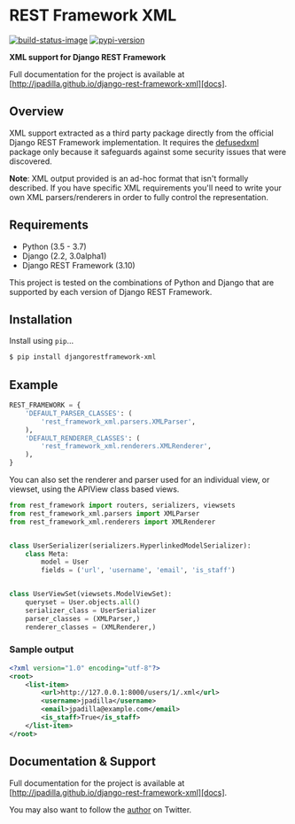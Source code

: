 # REST Framework XML

[![build-status-image]][travis]
[![pypi-version]][pypi]

**XML support for Django REST Framework**

Full documentation for the project is available at [http://jpadilla.github.io/django-rest-framework-xml][docs].

## Overview

XML support extracted as a third party package directly from the official Django REST Framework implementation. It requires the [defusedxml][defusedxml] package only because it safeguards against some security issues that were discovered.

**Note**: XML output provided is an ad-hoc format that isn't formally described. If you have specific XML requirements you'll need to write your own XML parsers/renderers in order to fully control the representation.

## Requirements

* Python (3.5 - 3.7)
* Django (2.2, 3.0alpha1)
* Django REST Framework (3.10)

This project is tested on the combinations of Python and Django that are supported by each version of Django REST Framework.

## Installation

Install using `pip`...

```bash
$ pip install djangorestframework-xml
```

## Example

```python
REST_FRAMEWORK = {
    'DEFAULT_PARSER_CLASSES': (
        'rest_framework_xml.parsers.XMLParser',
    ),
    'DEFAULT_RENDERER_CLASSES': (
        'rest_framework_xml.renderers.XMLRenderer',
    ),
}
```

You can also set the renderer and parser used for an individual view, or viewset, using the APIView class based views.

```python
from rest_framework import routers, serializers, viewsets
from rest_framework_xml.parsers import XMLParser
from rest_framework_xml.renderers import XMLRenderer


class UserSerializer(serializers.HyperlinkedModelSerializer):
    class Meta:
        model = User
        fields = ('url', 'username', 'email', 'is_staff')


class UserViewSet(viewsets.ModelViewSet):
    queryset = User.objects.all()
    serializer_class = UserSerializer
    parser_classes = (XMLParser,)
    renderer_classes = (XMLRenderer,)
```

### Sample output

```xml
<?xml version="1.0" encoding="utf-8"?>
<root>
    <list-item>
        <url>http://127.0.0.1:8000/users/1/.xml</url>
        <username>jpadilla</username>
        <email>jpadilla@example.com</email>
        <is_staff>True</is_staff>
    </list-item>
</root>
```

## Documentation & Support

Full documentation for the project is available at [http://jpadilla.github.io/django-rest-framework-xml][docs].

You may also want to follow the [author][jpadilla] on Twitter.


[build-status-image]: https://secure.travis-ci.org/jpadilla/django-rest-framework-xml.svg?branch=master
[travis]: http://travis-ci.org/jpadilla/django-rest-framework-xml?branch=master
[pypi-version]: https://img.shields.io/pypi/v/djangorestframework-xml.svg
[pypi]: https://pypi.python.org/pypi/djangorestframework-xml
[defusedxml]: https://pypi.python.org/pypi/defusedxml
[docs]: http://jpadilla.github.io/django-rest-framework-xml
[jpadilla]: https://twitter.com/jpadilla_
